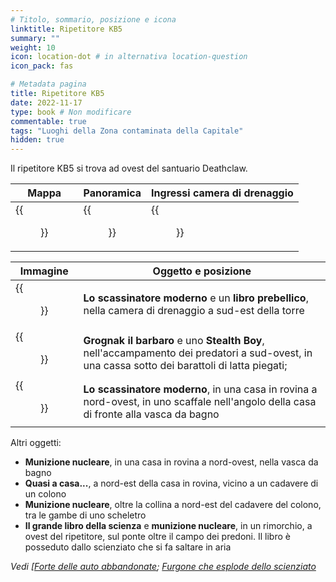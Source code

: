 ```yaml
---
# Titolo, sommario, posizione e icona
linktitle: Ripetitore KB5
summary: ""
weight: 10
icon: location-dot # in alternativa location-question
icon_pack: fas

# Metadata pagina
title: Ripetitore KB5
date: 2022-11-17
type: book # Non modificare
commentable: true
tags: "Luoghi della Zona contaminata della Capitale"
hidden: true
---
```



Il ripetitore KB5 si trova ad ovest del santuario Deathclaw.

| Mappa                              | Panoramica                                  | Ingressi camera di drenaggio                       |
| ---------------------------------- | ------------------------------------------- | -------------------------------------------------- |
| {{<figure src="fo3/BT_KB5_loc.webp">}} | {{<figure src="fo3/Broadcast_Tower_KB5.webp">}} | {{<figure src="fo3/Alfa_Lima_Drainage_chamber.webp">}} |

| Immagine                                                | Oggetto e posizione                                                                                                                      |
| ------------------------------------------------------- | ---------------------------------------------------------------------------------------------------------------------------------------- |
| {{<figure src="fo3/Alfa_Lima_Tumblers_Today.jpg">}}        | **Lo scassinatore moderno** e un **libro prebellico**, nella camera di drenaggio a sud-est della torre                                       |
| {{<figure src="fo3/Broadcast_KB8_Raiders_Grognak_Barbarian.jpg">}} | **Grognak il barbaro** e uno **Stealth Boy**, nell'accampamento dei predatori a sud-ovest, in una cassa sotto dei barattoli di latta piegati; |
|{{<figure src="fo3/Broadcast_KB8_Raiders_Tumblers_Today.jpg">}}|**Lo scassinatore moderno**, in una casa in rovina a nord-ovest, in uno scaffale nell'angolo della casa di fronte alla vasca da bagno|


Altri oggetti:
- **Munizione nucleare**, in una casa in rovina a nord-ovest, nella vasca da bagno
- **Quasi a casa...**, a nord-est della casa in rovina, vicino a un cadavere di un colono
- **Munizione nucleare**, oltre la collina a nord-est del cadavere del colono, tra le gambe di uno scheletro
- **Il grande libro della scienza** e **munizione nucleare**, in un rimorchio, a ovest del ripetitore, sul ponte oltre il campo dei predoni. Il libro è posseduto dallo scienziato che si fa saltare in aria 


*Vedi [[Forte delle auto abbandonate](../forte-delle-auto-abbandonate); [Furgone che esplode dello scienziato](../furgone-che-esplode-dello-scienziato)*

